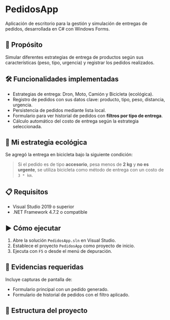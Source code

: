 # PedidosApp

Aplicación de escritorio para la gestión y simulación de entregas de pedidos, desarrollada en C# con Windows Forms.

## 🎯 Propósito

Simular diferentes estrategias de entrega de productos según sus características (peso, tipo, urgencia) y registrar los pedidos realizados.

## 🛠️ Funcionalidades implementadas

- Estrategias de entrega: Dron, Moto, Camión y Bicicleta (ecológica).
- Registro de pedidos con sus datos clave: producto, tipo, peso, distancia, urgencia.
- Persistencia de pedidos mediante lista local.
- Formulario para ver historial de pedidos con **filtros por tipo de entrega**.
- Cálculo automático del costo de entrega según la estrategia seleccionada.

## 🌱 Mi estrategia ecológica

Se agregó la entrega en bicicleta bajo la siguiente condición:

> Si el pedido es de tipo **accesorio**, pesa menos de **2 kg** y **no es urgente**, se utiliza bicicleta como método de entrega con un costo de `3 * km`.

## 📋 Requisitos

- Visual Studio 2019 o superior
- .NET Framework 4.7.2 o compatible

## ▶️ Cómo ejecutar

1. Abre la solución `PedidosApp.sln` en Visual Studio.
2. Establece el proyecto `PedidosApp` como proyecto de inicio.
3. Ejecuta con `F5` o desde el menú de depuración.

## 📸 Evidencias requeridas

Incluye capturas de pantalla de:

- Formulario principal con un pedido generado.
- Formulario de historial de pedidos con el filtro aplicado.

## 📁 Estructura del proyecto

